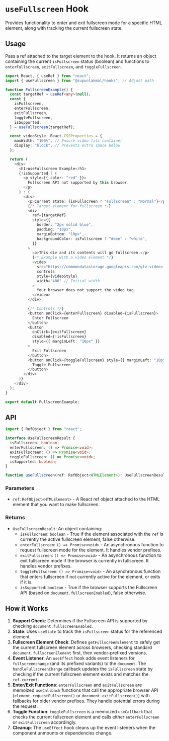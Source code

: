 # `useFullscreen` Hook

Provides functionality to enter and exit fullscreen mode for a specific HTML element, along with tracking the current fullscreen state.

## Usage

Pass a ref attached to the target element to the hook. It returns an object containing the current `isFullscreen` status (boolean) and functions to `enterFullscreen`, `exitFullscreen`, and `toggleFullscreen`.

```typescript
import React, { useRef } from "react";
import { useFullscreen } from "@supunlakmal/hooks"; // Adjust path

function FullscreenExample() {
  const targetRef = useRef<any>(null);
  const {
    isFullscreen,
    enterFullscreen,
    exitFullscreen,
    toggleFullscreen,
    isSupported,
  } = useFullscreen(targetRef);

  const videoStyle: React.CSSProperties = {
    maxWidth: "100%", // Ensure video fits container
    display: "block", // Prevents extra space below
  };

  return (
    <div>
      <h1>useFullscreen Example</h1>
      {!isSupported ? (
        <p style={{ color: "red" }}>
          Fullscreen API not supported by this browser.
        </p>
      ) : (
        <div>
          <p>Current state: {isFullscreen ? "Fullscreen" : "Normal"}</p>
          {/* Target element for fullscreen */}
          <div
            ref={targetRef}
            style={{
              border: "2px solid blue",
              padding: "10px",
              marginBottom: "10px",
              backgroundColor: isFullscreen ? "#eee" : "white",
            }}
          >
            <p>This div and its contents will go fullscreen.</p>
            {/* Example with a video element */}
            <video
              src="https://commondatastorage.googleapis.com/gtv-videos-bucket/sample/BigBuckBunny.mp4"
              controls
              style={videoStyle}
              width="400" // Initial width
            >
              Your browser does not support the video tag.
            </video>
          </div>

          {/* Controls */}
          <button onClick={enterFullscreen} disabled={isFullscreen}>
            Enter Fullscreen
          </button>
          <button
            onClick={exitFullscreen}
            disabled={!isFullscreen}
            style={{ marginLeft: "10px" }}
          >
            Exit Fullscreen
          </button>
          <button onClick={toggleFullscreen} style={{ marginLeft: "10px" }}>
            Toggle Fullscreen
          </button>
        </div>
      )}
    </div>
  );
}

export default FullscreenExample;
```

## API

```typescript
import { RefObject } from "react";

interface UseFullscreenResult {
  isFullscreen: boolean;
  enterFullscreen: () => Promise<void>;
  exitFullscreen: () => Promise<void>;
  toggleFullscreen: () => Promise<void>;
  isSupported: boolean;
}

function useFullscreen(ref: RefObject<HTMLElement>): UseFullscreenResult;
```

### Parameters

- `ref`: `RefObject<HTMLElement>` - A React ref object attached to the HTML element that you want to make fullscreen.

### Returns

- `UseFullscreenResult`: An object containing:
  - `isFullscreen`: `boolean` - True if the element associated with the `ref` is currently the active fullscreen element, false otherwise.
  - `enterFullscreen`: `() => Promise<void>` - An asynchronous function to request fullscreen mode for the element. It handles vendor prefixes.
  - `exitFullscreen`: `() => Promise<void>` - An asynchronous function to exit fullscreen mode if the browser is currently in fullscreen. It handles vendor prefixes.
  - `toggleFullscreen`: `() => Promise<void>` - An asynchronous function that enters fullscreen if not currently active for the element, or exits if it is.
  - `isSupported`: `boolean` - True if the browser supports the Fullscreen API (based on `document.fullscreenEnabled`), false otherwise.

## How it Works

1.  **Support Check**: Determines if the Fullscreen API is supported by checking `document.fullscreenEnabled`.
2.  **State**: Uses `useState` to track the `isFullscreen` status for the referenced element.
3.  **Fullscreen Element Check**: Defines `getFullscreenElement` to safely get the current fullscreen element across browsers, checking standard `document.fullscreenElement` first, then vendor-prefixed versions.
4.  **Event Listener**: An `useEffect` hook adds event listeners for `fullscreenchange` (and its prefixed variants) to the `document`. The `handleFullscreenChange` callback updates the `isFullscreen` state by checking if the current fullscreen element exists and matches the `ref.current`.
5.  **Enter/Exit Functions**: `enterFullscreen` and `exitFullscreen` are memoized `useCallback` functions that call the appropriate browser API (`element.requestFullscreen()` or `document.exitFullscreen()`) with fallbacks for older vendor prefixes. They handle potential errors during the request.
6.  **Toggle Function**: `toggleFullscreen` is a memoized `useCallback` that checks the current fullscreen element and calls either `enterFullscreen` or `exitFullscreen` accordingly.
7.  **Cleanup**: The `useEffect` hook cleans up the event listeners when the component unmounts or dependencies change.
